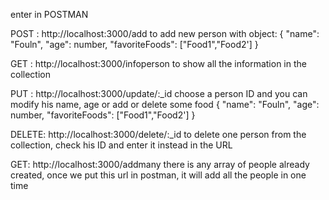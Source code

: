 
enter in POSTMAN 

POST : http://localhost:3000/add
to add new person with object:
{
    "name": "Fouln",
    "age": number,
    "favoriteFoods": ["Food1","Food2']
}


  GET : http://localhost:3000/infoperson
  to show all the information in the collection



PUT : http://localhost:3000/update/:_id
choose a person ID and you can modify his name, age or add or delete some food 
{
    "name": "Fouln",
    "age": number,
    "favoriteFoods": ["Food1","Food2']
}

DELETE: http://localhost:3000/delete/:_id
to delete one person from the collection, check his ID and enter it instead in the URL


GET: http://localhost:3000/addmany
there is any array of people already created, once we put this url in postman, it will add all the people in one time
